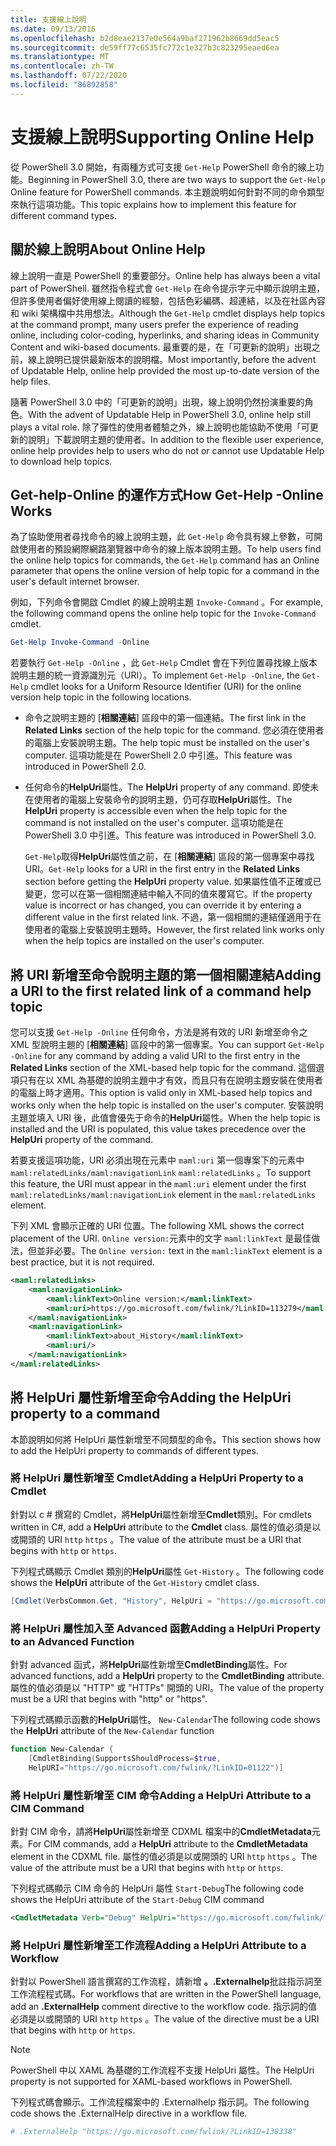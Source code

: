 ```yaml
---
title: 支援線上說明
ms.date: 09/13/2016
ms.openlocfilehash: b2d8eae2137e0e564a9baf271962b8669dd5eac5
ms.sourcegitcommit: de59ff77c6535fc772c1e327b3c823295eaed6ea
ms.translationtype: MT
ms.contentlocale: zh-TW
ms.lasthandoff: 07/22/2020
ms.locfileid: "86892858"
---
```

# <a name="supporting-online-help"></a><span data-ttu-id="9aa0a-102">支援線上說明</span><span class="sxs-lookup"><span data-stu-id="9aa0a-102">Supporting Online Help</span></span>

<span data-ttu-id="9aa0a-103">從 PowerShell 3.0 開始，有兩種方式可支援 `Get-Help` PowerShell 命令的線上功能。</span><span class="sxs-lookup"><span data-stu-id="9aa0a-103">Beginning in PowerShell 3.0, there are two ways to support the `Get-Help` Online feature for PowerShell commands.</span></span> <span data-ttu-id="9aa0a-104">本主題說明如何針對不同的命令類型來執行這項功能。</span><span class="sxs-lookup"><span data-stu-id="9aa0a-104">This topic explains how to implement this feature for different command types.</span></span>

## <a name="about-online-help"></a><span data-ttu-id="9aa0a-105">關於線上說明</span><span class="sxs-lookup"><span data-stu-id="9aa0a-105">About Online Help</span></span>

<span data-ttu-id="9aa0a-106">線上說明一直是 PowerShell 的重要部分。</span><span class="sxs-lookup"><span data-stu-id="9aa0a-106">Online help has always been a vital part of PowerShell.</span></span> <span data-ttu-id="9aa0a-107">雖然指令程式會 `Get-Help` 在命令提示字元中顯示說明主題，但許多使用者偏好使用線上閱讀的經驗，包括色彩編碼、超連結，以及在社區內容和 wiki 架構檔中共用想法。</span><span class="sxs-lookup"><span data-stu-id="9aa0a-107">Although the `Get-Help` cmdlet displays help topics at the command prompt, many users prefer the experience of reading online, including color-coding, hyperlinks, and sharing ideas in Community Content and wiki-based documents.</span></span> <span data-ttu-id="9aa0a-108">最重要的是，在「可更新的說明」出現之前，線上說明已提供最新版本的說明檔。</span><span class="sxs-lookup"><span data-stu-id="9aa0a-108">Most importantly, before the advent of Updatable Help, online help provided the most up-to-date version of the help files.</span></span>

<span data-ttu-id="9aa0a-109">隨著 PowerShell 3.0 中的「可更新的說明」出現，線上說明仍然扮演重要的角色。</span><span class="sxs-lookup"><span data-stu-id="9aa0a-109">With the advent of Updatable Help in PowerShell 3.0, online help still plays a vital role.</span></span> <span data-ttu-id="9aa0a-110">除了彈性的使用者體驗之外，線上說明也能協助不使用「可更新的說明」下載說明主題的使用者。</span><span class="sxs-lookup"><span data-stu-id="9aa0a-110">In addition to the flexible user experience, online help provides help to users who do not or cannot use Updatable Help to download help topics.</span></span>

## <a name="how-get-help--online-works"></a><span data-ttu-id="9aa0a-111">Get-help-Online 的運作方式</span><span class="sxs-lookup"><span data-stu-id="9aa0a-111">How Get-Help -Online Works</span></span>

<span data-ttu-id="9aa0a-112">為了協助使用者尋找命令的線上說明主題，此 `Get-Help` 命令具有線上參數，可開啟使用者的預設網際網路瀏覽器中命令的線上版本說明主題。</span><span class="sxs-lookup"><span data-stu-id="9aa0a-112">To help users find the online help topics for commands, the `Get-Help` command has an Online parameter that opens the online version of help topic for a command in the user's default internet browser.</span></span>

<span data-ttu-id="9aa0a-113">例如，下列命令會開啟 Cmdlet 的線上說明主題 `Invoke-Command` 。</span><span class="sxs-lookup"><span data-stu-id="9aa0a-113">For example, the following command opens the online help topic for the `Invoke-Command` cmdlet.</span></span>

```powershell
Get-Help Invoke-Command -Online
```

<span data-ttu-id="9aa0a-114">若要執行 `Get-Help -Online` ，此 `Get-Help` Cmdlet 會在下列位置尋找線上版本說明主題的統一資源識別元（URI）。</span><span class="sxs-lookup"><span data-stu-id="9aa0a-114">To implement `Get-Help -Online`, the `Get-Help` cmdlet looks for a Uniform Resource Identifier (URI) for the online version help topic in the following locations.</span></span>

- <span data-ttu-id="9aa0a-115">命令之說明主題的 [**相關連結**] 區段中的第一個連結。</span><span class="sxs-lookup"><span data-stu-id="9aa0a-115">The first link in the **Related Links** section of the help topic for the command.</span></span> <span data-ttu-id="9aa0a-116">您必須在使用者的電腦上安裝說明主題。</span><span class="sxs-lookup"><span data-stu-id="9aa0a-116">The help topic must be installed on the user's computer.</span></span> <span data-ttu-id="9aa0a-117">這項功能是在 PowerShell 2.0 中引進。</span><span class="sxs-lookup"><span data-stu-id="9aa0a-117">This feature was introduced in PowerShell 2.0.</span></span>

- <span data-ttu-id="9aa0a-118">任何命令的**HelpUri**屬性。</span><span class="sxs-lookup"><span data-stu-id="9aa0a-118">The **HelpUri** property of any command.</span></span> <span data-ttu-id="9aa0a-119">即使未在使用者的電腦上安裝命令的說明主題，仍可存取**HelpUri**屬性。</span><span class="sxs-lookup"><span data-stu-id="9aa0a-119">The **HelpUri** property is accessible even when the help topic for the command is not installed on the user's computer.</span></span> <span data-ttu-id="9aa0a-120">這項功能是在 PowerShell 3.0 中引進。</span><span class="sxs-lookup"><span data-stu-id="9aa0a-120">This feature was introduced in PowerShell 3.0.</span></span>

  <span data-ttu-id="9aa0a-121">`Get-Help`取得**HelpUri**屬性值之前，在 [**相關連結**] 區段的第一個專案中尋找 URI。</span><span class="sxs-lookup"><span data-stu-id="9aa0a-121">`Get-Help` looks for a URI in the first entry in the **Related Links** section before getting the **HelpUri** property value.</span></span> <span data-ttu-id="9aa0a-122">如果屬性值不正確或已變更，您可以在第一個相關連結中輸入不同的值來覆寫它。</span><span class="sxs-lookup"><span data-stu-id="9aa0a-122">If the property value is incorrect or has changed, you can override it by entering a different value in the first related link.</span></span> <span data-ttu-id="9aa0a-123">不過，第一個相關的連結僅適用于在使用者的電腦上安裝說明主題時。</span><span class="sxs-lookup"><span data-stu-id="9aa0a-123">However, the first related link works only when the help topics are installed on the user's computer.</span></span>

## <a name="adding-a-uri-to-the-first-related-link-of-a-command-help-topic"></a><span data-ttu-id="9aa0a-124">將 URI 新增至命令說明主題的第一個相關連結</span><span class="sxs-lookup"><span data-stu-id="9aa0a-124">Adding a URI to the first related link of a command help topic</span></span>

<span data-ttu-id="9aa0a-125">您可以支援 `Get-Help -Online` 任何命令，方法是將有效的 URI 新增至命令之 XML 型說明主題的 [**相關連結**] 區段中的第一個專案。</span><span class="sxs-lookup"><span data-stu-id="9aa0a-125">You can support `Get-Help -Online` for any command by adding a valid URI to the first entry in the **Related Links** section of the XML-based help topic for the command.</span></span> <span data-ttu-id="9aa0a-126">這個選項只有在以 XML 為基礎的說明主題中才有效，而且只有在說明主題安裝在使用者的電腦上時才適用。</span><span class="sxs-lookup"><span data-stu-id="9aa0a-126">This option is valid only in XML-based help topics and works only when the help topic is installed on the user's computer.</span></span> <span data-ttu-id="9aa0a-127">安裝說明主題並填入 URI 後，此值會優先于命令的**HelpUri**屬性。</span><span class="sxs-lookup"><span data-stu-id="9aa0a-127">When the help topic is installed and the URI is populated, this value takes precedence over the **HelpUri** property of the command.</span></span>

<span data-ttu-id="9aa0a-128">若要支援這項功能，URI 必須出現在元素中 `maml:uri` 第一個專案下的元素中 `maml:relatedLinks/maml:navigationLink` `maml:relatedLinks` 。</span><span class="sxs-lookup"><span data-stu-id="9aa0a-128">To support this feature, the URI must appear in the `maml:uri` element under the first `maml:relatedLinks/maml:navigationLink` element in the `maml:relatedLinks` element.</span></span>

<span data-ttu-id="9aa0a-129">下列 XML 會顯示正確的 URI 位置。</span><span class="sxs-lookup"><span data-stu-id="9aa0a-129">The following XML shows the correct placement of the URI.</span></span> <span data-ttu-id="9aa0a-130">`Online version:`元素中的文字 `maml:linkText` 是最佳做法，但並非必要。</span><span class="sxs-lookup"><span data-stu-id="9aa0a-130">The `Online version:` text in the `maml:linkText` element is a best practice, but it is not required.</span></span>

```xml
<maml:relatedLinks>
    <maml:navigationLink>
        <maml:linkText>Online version:</maml:linkText>
        <maml:uri>https://go.microsoft.com/fwlink/?LinkID=113279</maml:uri>
    </maml:navigationLink>
    <maml:navigationLink>
        <maml:linkText>about_History</maml:linkText>
        <maml:uri/>
    </maml:navigationLink>
</maml:relatedLinks>
```

## <a name="adding-the-helpuri-property-to-a-command"></a><span data-ttu-id="9aa0a-131">將 HelpUri 屬性新增至命令</span><span class="sxs-lookup"><span data-stu-id="9aa0a-131">Adding the HelpUri property to a command</span></span>

<span data-ttu-id="9aa0a-132">本節說明如何將 HelpUri 屬性新增至不同類型的命令。</span><span class="sxs-lookup"><span data-stu-id="9aa0a-132">This section shows how to add the HelpUri property to commands of different types.</span></span>

### <a name="adding-a-helpuri-property-to-a-cmdlet"></a><span data-ttu-id="9aa0a-133">將 HelpUri 屬性新增至 Cmdlet</span><span class="sxs-lookup"><span data-stu-id="9aa0a-133">Adding a HelpUri Property to a Cmdlet</span></span>

<span data-ttu-id="9aa0a-134">針對以 c # 撰寫的 Cmdlet，將**HelpUri**屬性新增至**Cmdlet**類別。</span><span class="sxs-lookup"><span data-stu-id="9aa0a-134">For cmdlets written in C#, add a **HelpUri** attribute to the **Cmdlet** class.</span></span> <span data-ttu-id="9aa0a-135">屬性的值必須是以或開頭的 URI `http` `https` 。</span><span class="sxs-lookup"><span data-stu-id="9aa0a-135">The value of the attribute must be a URI that begins with `http` or `https`.</span></span>

<span data-ttu-id="9aa0a-136">下列程式碼顯示 Cmdlet 類別的**HelpUri**屬性 `Get-History` 。</span><span class="sxs-lookup"><span data-stu-id="9aa0a-136">The following code shows the **HelpUri** attribute of the `Get-History` cmdlet class.</span></span>

```csharp
[Cmdlet(VerbsCommon.Get, "History", HelpUri = "https://go.microsoft.com/fwlink/?LinkID=001122")]
```

### <a name="adding-a-helpuri-property-to-an-advanced-function"></a><span data-ttu-id="9aa0a-137">將 HelpUri 屬性加入至 Advanced 函數</span><span class="sxs-lookup"><span data-stu-id="9aa0a-137">Adding a HelpUri Property to an Advanced Function</span></span>

<span data-ttu-id="9aa0a-138">針對 advanced 函式，將**HelpUri**屬性新增至**CmdletBinding**屬性。</span><span class="sxs-lookup"><span data-stu-id="9aa0a-138">For advanced functions, add a **HelpUri** property to the **CmdletBinding** attribute.</span></span> <span data-ttu-id="9aa0a-139">屬性的值必須是以 "HTTP" 或 "HTTPs" 開頭的 URI。</span><span class="sxs-lookup"><span data-stu-id="9aa0a-139">The value of the property must be a URI that begins with "http" or "https".</span></span>

<span data-ttu-id="9aa0a-140">下列程式碼顯示函數的**HelpUri**屬性。 `New-Calendar`</span><span class="sxs-lookup"><span data-stu-id="9aa0a-140">The following code shows the **HelpUri** attribute of the `New-Calendar` function</span></span>

```powershell
function New-Calendar {
    [CmdletBinding(SupportsShouldProcess=$true,
    HelpURI="https://go.microsoft.com/fwlink/?LinkID=01122")]
```

### <a name="adding-a-helpuri-attribute-to-a-cim-command"></a><span data-ttu-id="9aa0a-141">將 HelpUri 屬性新增至 CIM 命令</span><span class="sxs-lookup"><span data-stu-id="9aa0a-141">Adding a HelpUri Attribute to a CIM Command</span></span>

<span data-ttu-id="9aa0a-142">針對 CIM 命令，請將**HelpUri**屬性新增至 CDXML 檔案中的**CmdletMetadata**元素。</span><span class="sxs-lookup"><span data-stu-id="9aa0a-142">For CIM commands, add a **HelpUri** attribute to the **CmdletMetadata** element in the CDXML file.</span></span>
<span data-ttu-id="9aa0a-143">屬性的值必須是以或開頭的 URI `http` `https` 。</span><span class="sxs-lookup"><span data-stu-id="9aa0a-143">The value of the attribute must be a URI that begins with `http` or `https`.</span></span>

<span data-ttu-id="9aa0a-144">下列程式碼顯示 CIM 命令的 HelpUri 屬性 `Start-Debug`</span><span class="sxs-lookup"><span data-stu-id="9aa0a-144">The following code shows the HelpUri attribute of the `Start-Debug` CIM command</span></span>

```xml
<CmdletMetadata Verb="Debug" HelpUri="https://go.microsoft.com/fwlink/?LinkID=001122"/>
```

### <a name="adding-a-helpuri-attribute-to-a-workflow"></a><span data-ttu-id="9aa0a-145">將 HelpUri 屬性新增至工作流程</span><span class="sxs-lookup"><span data-stu-id="9aa0a-145">Adding a HelpUri Attribute to a Workflow</span></span>

<span data-ttu-id="9aa0a-146">針對以 PowerShell 語言撰寫的工作流程，請新增 **。.Externalhelp**批註指示詞至工作流程程式碼。</span><span class="sxs-lookup"><span data-stu-id="9aa0a-146">For workflows that are written in the PowerShell language, add an **.ExternalHelp** comment directive to the workflow code.</span></span> <span data-ttu-id="9aa0a-147">指示詞的值必須是以或開頭的 URI `http` `https` 。</span><span class="sxs-lookup"><span data-stu-id="9aa0a-147">The value of the directive must be a URI that begins with `http` or `https`.</span></span>

> [!NOTE]
> <span data-ttu-id="9aa0a-148">PowerShell 中以 XAML 為基礎的工作流程不支援 HelpUri 屬性。</span><span class="sxs-lookup"><span data-stu-id="9aa0a-148">The HelpUri property is not supported for XAML-based workflows in PowerShell.</span></span>

<span data-ttu-id="9aa0a-149">下列程式碼會顯示。工作流程檔案中的 .Externalhelp 指示詞。</span><span class="sxs-lookup"><span data-stu-id="9aa0a-149">The following code shows the .ExternalHelp directive in a workflow file.</span></span>

```powershell
# .ExternalHelp "https://go.microsoft.com/fwlink/?LinkID=138338"
```
